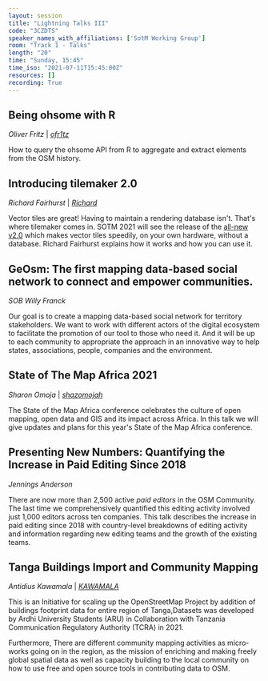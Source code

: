 ```yaml
---
layout: session
title: "Lightning Talks III"
code: "3CZDTS"
speaker_names_with_affiliations: ['SotM Working Group']
room: "Track 1 - Talks"
length: "20"
time: "Sunday, 15:45"
time_iso: "2021-07-11T15:45:00Z"
resources: []
recording: True
---
```

## Being ohsome with R 
*Oliver Fritz* | *[ofr1tz](https://www.openstreetmap.org/user/ofr1tz)*

How to query the ohsome API from R to aggregate and extract elements from the OSM history. 

## Introducing tilemaker 2.0 
*Richard Fairhurst* | *[Richard](https://www.openstreetmap.org/user/Richard)*

Vector tiles are great! Having to maintain a rendering database isn't. That's where tilemaker comes in. SOTM 2021 will see the release of the [all-new v2.0](https://github.com/systemed/tilemaker) which makes vector tiles speedily, on your own hardware, without a database. Richard Fairhurst explains how it works and how you can use it.

## GeOsm: The first mapping data-based social network to connect and empower communities. 
*SOB Willy Franck*

Our goal is to create a mapping data-based social network for territory stakeholders. We want to work with different actors of the digital ecosystem to facilitate the promotion of our tool to those who need it. And it will be up to each community to appropriate the approach in an innovative way to help states, associations, people, companies and the environment. 

## State of The Map Africa 2021 
*Sharon Omoja* | *[shazomojah](https://www.openstreetmap.org/user/shazomojah)*

The State of the Map Africa conference celebrates the culture of open mapping, open data and GIS and its impact across Africa. In this talk we will give updates and plans for this year's State of the Map Africa conference.

## Presenting New Numbers: Quantifying the Increase in Paid Editing Since 2018
*Jennings Anderson*

There are now more than 2,500 active _paid editors_ in the OSM Community. The last time we comprehensively quantified this editing activity involved just 1,000 editors across ten companies. This talk describes the increase in paid editing since 2018 with country-level breakdowns of editing activity and information regarding new editing teams and the growth of the existing teams.

## Tanga Buildings Import and Community Mapping 
*Antidius Kawamala* | *[KAWAMALA](https://www.openstreetmap.org/user/KAWAMALA)*

This is an Initiative for scaling up the OpenStreetMap Project by addition of buildings footprint data for entire region of Tanga,Datasets was developed by Ardhi University Students (ARU) in Collaboration with Tanzania Communication Regulatory Authority (TCRA) in 2021.

Furthermore, There are different community mapping activities as micro-works going on in the region, as the mission of enriching and making freely global spatial data as well as capacity building to the local community on how to use free and open source tools in contributing data to OSM.
